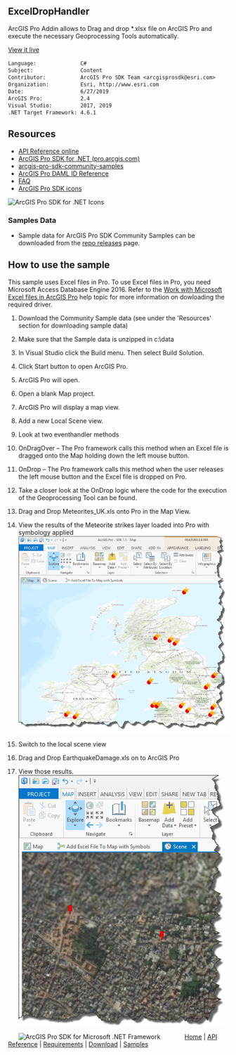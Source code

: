 ## ExcelDropHandler

<!-- TODO: Write a brief abstract explaining this sample -->
ArcGIS Pro Addin allows to Drag and drop *.xlsx file on ArcGIS Pro and execute the necessary Geoprocessing Tools automatically.   
  


<a href="http://pro.arcgis.com/en/pro-app/sdk/" target="_blank">View it live</a>

<!-- TODO: Fill this section below with metadata about this sample-->
```
Language:              C#
Subject:               Content
Contributor:           ArcGIS Pro SDK Team <arcgisprosdk@esri.com>
Organization:          Esri, http://www.esri.com
Date:                  6/27/2019
ArcGIS Pro:            2.4
Visual Studio:         2017, 2019
.NET Target Framework: 4.6.1
```

## Resources

* [API Reference online](https://pro.arcgis.com/en/pro-app/sdk/api-reference)
* <a href="https://pro.arcgis.com/en/pro-app/sdk/" target="_blank">ArcGIS Pro SDK for .NET (pro.arcgis.com)</a>
* [arcgis-pro-sdk-community-samples](https://github.com/Esri/arcgis-pro-sdk-community-samples)
* [ArcGIS Pro DAML ID Reference](https://github.com/Esri/arcgis-pro-sdk/wiki/ArcGIS-Pro-DAML-ID-Reference)
* [FAQ](https://github.com/Esri/arcgis-pro-sdk/wiki/FAQ)
* [ArcGIS Pro SDK icons](https://github.com/Esri/arcgis-pro-sdk/releases/tag/2.4.0.19948)

![ArcGIS Pro SDK for .NET Icons](https://Esri.github.io/arcgis-pro-sdk/images/Home/Image-of-icons.png  "ArcGIS Pro SDK Icons")

### Samples Data

* Sample data for ArcGIS Pro SDK Community Samples can be downloaded from the [repo releases](https://github.com/Esri/arcgis-pro-sdk-community-samples/releases) page.  

## How to use the sample
<!-- TODO: Explain how this sample can be used. To use images in this section, create the image file in your sample project's screenshots folder. Use relative url to link to this image using this syntax: ![My sample Image](FacePage/SampleImage.png) -->
   
This sample uses Excel files in Pro.   To use Excel files in Pro, you need Microsoft Access Database Engine 2016. Refer to the [Work with Microsoft Excel files in ArcGIS Pro](https://prodev.arcgis.com/en/pro-app/help/data/excel/work-with-excel-in-arcgis-pro.htm) help topic for more information on dowloading the required driver.  
  
1. Download the Community Sample data (see under the 'Resources' section for downloading sample data)  
1. Make sure that the Sample data is unzipped in c:\data       
1. In Visual Studio click the Build menu. Then select Build Solution.  
1. Click Start button to open ArcGIS Pro.  
1. ArcGIS Pro will open.   
1. Open a blank Map project.  
1. ArcGIS Pro will display a map view.    
1. Add a new Local Scene view.  
1. Look at two eventhandler methods  
1. OnDragOver – The Pro framework calls this method when an Excel file is dragged onto the Map holding down the left mouse button.   
1. OnDrop – The Pro framework calls this method when the user releases the left mouse button and the Excel file is dropped on Pro.   
1. Take a closer look at the OnDrop logic where the code for the execution of the Geoprocessing Tool can be found.    
1. Drag and Drop Meteorites_UK.xls onto Pro in the Map View.    
1. View the results of the Meteorite strikes layer loaded into Pro with symbology applied    
![UI](Screenshots/2dScreen.png)  
  
1. Switch to the local scene view    
1. Drag and Drop EarthquakeDamage.xls on to ArcGIS Pro    
1. View those results.    
![UI](Screenshots/3dScreen.png)  
  


<!-- End -->

&nbsp;&nbsp;&nbsp;&nbsp;&nbsp;&nbsp;<img src="https://esri.github.io/arcgis-pro-sdk/images/ArcGISPro.png"  alt="ArcGIS Pro SDK for Microsoft .NET Framework" height = "20" width = "20" align="top"  >
&nbsp;&nbsp;&nbsp;&nbsp;&nbsp;&nbsp;&nbsp;&nbsp;&nbsp;&nbsp;&nbsp;&nbsp;
[Home](https://github.com/Esri/arcgis-pro-sdk/wiki) | <a href="https://pro.arcgis.com/en/pro-app/sdk/api-reference" target="_blank">API Reference</a> | [Requirements](https://github.com/Esri/arcgis-pro-sdk/wiki#requirements) | [Download](https://github.com/Esri/arcgis-pro-sdk/wiki#installing-arcgis-pro-sdk-for-net) | <a href="https://github.com/esri/arcgis-pro-sdk-community-samples" target="_blank">Samples</a>
